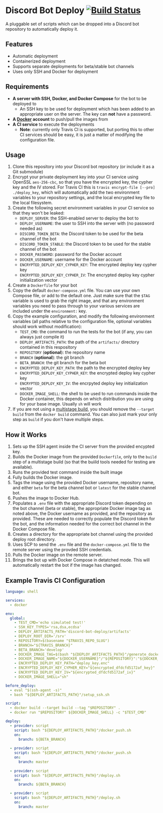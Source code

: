 # Discord Bot Deploy [![Build Status](https://travis-ci.com/jswny/discord-bot-deploy.svg?branch=master)](https://travis-ci.com/jswny/discord-bot-deploy)
A pluggable set of scripts which can be dropped into a Discord bot repository to automatically deploy it.

## Features
- Automatic deployment
- Containerized deployment
- Supports separate deployments for beta/stable bot channels
- Uses only SSH and Docker for deployment

## Requirements
- **A server with SSH, Docker, and Docker Compose** for the bot to be deployed to
  - An SSH key to be used for deployment which has been added to an appropriate user on the server. The key can **not** have a password.
- **A [Docker](https://hub.docker.com/) account** to push/pull the images from
- **A CI service** to execute the deployments
  - **Note**: currently only Travis CI is supported, but porting this to other CI services should be easy, it is just a matter of modifying the configuration file.

## Usage
1. Clone this repository into your Discord bot repository (or include it as a Git submodule)
2. Encrypt your private deployment key into your CI service using OpenSSL `aes-256-cbc`, so that you have the encrypted key, the cypher key and the IV stored. For Travis CI this is `travis encrypt-file [--pro] ./deploy_key`, which will automatically add the two environment variables to your repository settings, and the local encrypted key file to the local filesystem.
3. Create the following secret environment variables in your CI service so that they won't be leaked:
    - `DEPLOY_SERVER`: the SSH-enabled server to deploy the bot to
    - `DEPLOY_USERNAME`: the user to SSH into the server with (no password needed as)
    - `DISCORD_TOKEN_BETA`: the Discord token to be used for the beta channel of the bot
    - `DISCORD_TOKEN_STABLE`: the Discord token to be used for the stable channel of the bot
    - `DOCKER_PASSWORD`: password for the Docker account
    - `DOCKER_USERNAME`: username for the Docker account
    - `ENCRYPTED_DEPLOY_KEY_CYPHER_KEY`: The encrypted deploy key cypher key
    - `ENCRYPTED_DEPLOY_KEY_CYPHER_IV`: The encrypted deploy key cypher initialization vector
4. Create a `Dockerfile` for your bot
5. Copy the default `docker-compose.yml` file. You can use your own Compose file, or add to the default one. Just make sure that the `$TAG` variable is used to grab the right image, and that any environment variables you need to pass through to your various services are included under the `environment:` key.
6. Copy the example configuration, and modify the following environment variables (all paths relative to the configuration file, optional variables should work without modification):
    - `TEST_CMD`: the command to run the tests for the bot (if any, you can always just compile it)
    - `DEPLOY_ARTIFACTS_PATH`: the path of the `artifacts/` directory contained in this respository
    - `REPOSITORY` (**optional**): the repository name
    - `BRANCH` (**optional**): the git branch
    - `BETA_BRANCH`: the git branch for the beta bot
    - `ENCRYPTED_DEPLOY_KEY_PATH`: the path to the encrypted deploy key
    - `ENCRYPTED_DEPLOY_KEY_CYPHER_KEY`: the encrypted deploy key cypher key
    - `ENCRYPTED_DEPLOY_KEY_IV`: the encrpyted deploy key initialization vector
    - `DOCKER_IMAGE_SHELL`: the shell to be used to run commands inside the Docker container, this depends on which distribution you are using for your base image. Usually `sh` will work
7. If you are not using a [multistage build](https://docs.docker.com/develop/develop-images/multistage-build/), you should remove the `--target build` from the `docker build` command. You can also just mark your only step as `build` if you don't have multiple steps.

## How it Works
1. Sets up the SSH agent inside the CI server from the provided encypted key.
2. Builds the Docker image from the provided `Dockerfile`, only to the `build` step of a multistage build (so that the buiild tools needed for testing are available).
3. Runs the provided test command inside the built image
4. Fully builds the Docker image.
5. Tags the image using the provided Docker username, repository name, and either `beta` for the beta channel bot or `latest` for the stable channel bot.
6. Pushes the image to Docker Hub.
7. Populates a `.env` file with the appropriate Discord token depending on the bot channel (beta or stable), the appropriate Docker image tag as noted above, the Docker username as provided, and the repository as provided. These are needed to correctly populate the Discord token for the bot, and the information needed for the correct bot channel in the Docker Compose file.
8. Creates a directory for the appropriate bot channel using the provided deploy root directory.
9. Uses SCP to send the `.env` file and the `docker-compose.yml` file to the remote server using the provded SSH credentials.
10. Pulls the Docker image on the remote server.
11. Brings the bot up with Docker Compose in detatched mode. This will automatically restart the bot if the image has changed.

## Example Travis CI Configuration
```yaml
language: shell

services:
  - docker

env:
  global:
    - TEST_CMD='echo simulated test!'
    - SSH_KEY_TYPES='rsa,dsa,ecdsa'
    - DEPLOY_ARTIFACTS_PATH='discord-bot-deploy/artifacts'
    - DEPLOY_ROOT_DIR='/srv'
    - REPOSITORY=$(basename "$TRAVIS_REPO_SLUG")
    - BRANCH="${TRAVIS_BRANCH}"
    - BETA_BRANCH='develop'
    - DOCKER_IMAGE_TAG=$(bash "${DEPLOY_ARTIFACTS_PATH}"/generate_docker_image_tag.sh)
    - DOCKER_IMAGE_NAME="${DOCKER_USERNAME}"/"${REPOSITORY}":"${DOCKER_IMAGE_TAG}"
    - ENCRYPTED_DEPLOY_KEY_PATH="deploy_key.enc"
    - ENCRYPTED_DEPLOY_KEY_CYPHER_KEY="${encrypted_dfdcfd5172af_key}"
    - ENCRYPTED_DEPLOY_KEY_IV="${encrypted_dfdcfd5172af_iv}"
    - DOCKER_IMAGE_SHELL="sh"

before_deploy:
  - eval "$(ssh-agent -s)"
  - bash "${DEPLOY_ARTIFACTS_PATH}"/setup_ssh.sh

script:
  - docker build --target build --tag "$REPOSITORY" .
  - docker run "$REPOSITORY" ${DOCKER_IMAGE_SHELL} -c "$TEST_CMD"

deploy:
  - provider: script
    script: bash "${DEPLOY_ARTIFACTS_PATH}"/docker_push.sh
    on:
      branch: ${BETA_BRANCH}
  
  - provider: script
    script: bash "${DEPLOY_ARTIFACTS_PATH}"/docker_push.sh
    on:
      branch: master
  
  - provider: script
    script: bash "${DEPLOY_ARTIFACTS_PATH}"/deploy.sh
    on:
      branch: ${BETA_BRANCH}

  - provider: script
    script: bash "${DEPLOY_ARTIFACTS_PATH}"/deploy.sh
    on:
      branch: master

```
